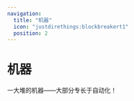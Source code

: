 ```yaml
---
navigation:
  title: "机器"
  icon: "justdirethings:blockbreakert1"
  position: 2
---
```


# 机器

一大堆的机器——大部分专长于自动化！

<SubPages />